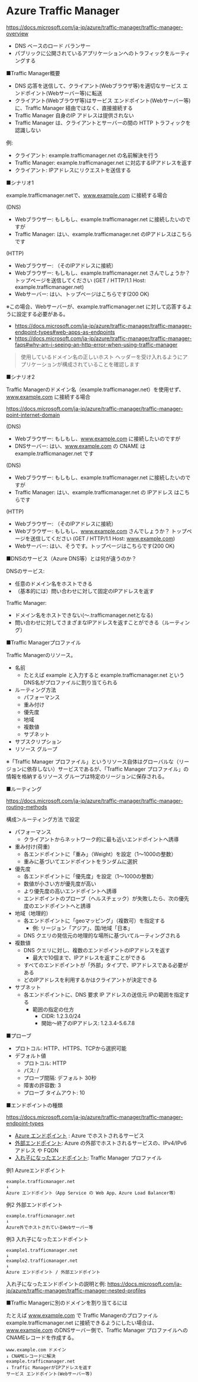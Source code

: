 # Azure Traffic Manager

https://docs.microsoft.com/ja-jp/azure/traffic-manager/traffic-manager-overview

- DNS ベースのロード バランサー
- パブリックに公開されているアプリケーションへのトラフィックをルーティングする


■Traffic Manager概要

- DNS 応答を送信して、クライアント(Webブラウザ等)を適切なサービス エンドポイント(Webサーバー等)に転送
- クライアント(Webブラウザ等)はサービス エンドポイント(Webサーバー等)に、Traffic Manager 経由ではなく、直接接続する
- Traffic Manager 自身のIP アドレスは提供されない
- Traffic Manager は、クライアントとサーバーの間の HTTP トラフィックを認識しない

例:

- クライアント: example.trafficmanager.net の名前解決を行う
- Traffic Manager: example.trafficmanager.net に対応するIPアドレスを返す
- クライアント: IPアドレスにリクエストを送信する

■シナリオ1

example.trafficmanager.netで、www.example.com に接続する場合

(DNS)
- Webブラウザー: もしもし、example.trafficmanager.net に接続したいのですが
- Traffic Manager: はい、example.trafficmanager.net のIPアドレスはこちらです

(HTTP)
- Webブラウザー: （そのIPアドレスに接続）
- Webブラウザー: もしもし、example.trafficmanager.net さんでしょうか？ トップページを送信してください (GET / HTTP/1.1 Host: example.trafficmanager.net)
- Webサーバー: はい、トップページはこちらです(200 OK)

※この場合、Webサーバーが、example.trafficmanager.net に対して応答するように設定する必要がある。

- https://docs.microsoft.com/ja-jp/azure/traffic-manager/traffic-manager-endpoint-types#web-apps-as-endpoints
- https://docs.microsoft.com/ja-jp/azure/traffic-manager/traffic-manager-faqs#why-am-i-seeing-an-http-error-when-using-traffic-manager

> 使用しているドメイン名の正しいホスト ヘッダーを受け入れるようにアプリケーションが構成されていることを確認します

■シナリオ2

Traffic Managerのドメイン名（example.trafficmanager.net）を使用せず、www.example.com に接続する場合

https://docs.microsoft.com/ja-jp/azure/traffic-manager/traffic-manager-point-internet-domain

(DNS)
- Webブラウザー: もしもし、www.example.com に接続したいのですが 
- DNSサーバー: はい、www.example.com の CNAME は example.trafficmanager.net です

(DNS)
- Webブラウザー: もしもし、example.trafficmanager.net に接続したいのですが 
- Traffic Manager: はい、example.trafficmanager.net の IPアドレス はこちらです

(HTTP)
- Webブラウザー: （そのIPアドレスに接続）
- Webブラウザー: もしもし、www.example.com さんでしょうか？ トップページを送信してください (GET / HTTP/1.1 Host: www.example.com)
- Webサーバー: はい、そうです。トップページはこちらです(200 OK)


■DNSのサービス（Azure DNS等）とは何が違うのか？

DNSのサービス:
- 任意のドメイン名をホストできる
- （基本的には）問い合わせに対して固定のIPアドレスを返す

Traffic Manager:
- ドメイン名をホストできない(～.trafficmanager.netとなる)
- 問い合わせに対してさまざまなIPアドレスを返すことができる（ルーティング）

■Traffic Managerプロファイル

Traffic Managerのリソース。

- 名前 
  - たとえば example と入力すると example.trafficmanager.net というDNS名がプロファイルに割り当てられる
- ルーティング方法
  - パフォーマンス
  - 重み付け
  - 優先度
  - 地域
  - 複数値
  - サブネット
- サブスクリプション
- リソース グループ

※「Traffic Manager プロファイル」というリソース自体はグローバルな（リージョンに依存しない）サービスであるが、「Traffic Manager プロファイル」の情報を格納するリソース グループは特定のリージョンに保存される。



■ルーティング

https://docs.microsoft.com/ja-jp/azure/traffic-manager/traffic-manager-routing-methods

構成＞ルーティング方法 で設定

- パフォーマンス
  - クライアントからネットワーク的に最も近いエンドポイントへ誘導
- 重み付け(荷重)
  - 各エンドポイントに「重み」（Weight）を設定（1～1000の整数）
  - 重みに基づいてエンドポイントをランダムに選択
- 優先度
  - 各エンドポイントに「優先度」を設定（1～1000の整数）
  - 数値が小さい方が優先度が高い
  - より優先度の高いエンドポイントへ誘導
  - エンドポイントのプローブ（ヘルスチェック）が失敗したら、次の優先度のエンドポイントへと誘導
- 地域（地理的）
  - 各エンドポイントに「geoマッピング」（複数可）を指定する
    - 例: リージョン「アジア」、国/地域「日本」
  - DNS クエリの発信元の地理的な場所に基づいてルーティングされる
- 複数値
  - DNS クエリに対し、複数のエンドポイントのIPアドレスを返す
    - 最大で10個まで、IPアドレスを返すことができる
  - すべてのエンドポイントが「外部」タイプで、IPアドレスである必要がある
  - どのIPアドレスを利用するかはクライアントが決定できる
- サブネット
  - 各エンドポイントに、DNS 要求 IP アドレスの送信元 IPの範囲を指定する
    - 範囲の指定の仕方
      - CIDR: 1.2.3.0/24
      - 開始～終了のIPアドレス: 1.2.3.4-5.6.7.8

■プローブ

- プロトコル: HTTP、HTTPS、TCPから選択可能
- デフォルト値
  - プロトコル: HTTP
  - パス: /
  - プローブ間隔: デフォルト 30秒
  - 障害の許容数: 3
  - プローブ タイムアウト: 10

■エンドポイントの種類

https://docs.microsoft.com/ja-jp/azure/traffic-manager/traffic-manager-endpoint-types

- [Azure エンドポイント](https://docs.microsoft.com/ja-jp/azure/traffic-manager/traffic-manager-endpoint-types#azure-endpoints) : Azure でホストされるサービス
- [外部エンドポイント](https://docs.microsoft.com/ja-jp/azure/traffic-manager/traffic-manager-endpoint-types#external-endpoints): Azure の外部でホストされるサービスの、IPv4/IPv6 アドレス や FQDN
- [入れ子になったエンドポイント](https://docs.microsoft.com/ja-jp/azure/traffic-manager/traffic-manager-endpoint-types#nested-endpoints): Traffic Manager プロファイル

例1 Azureエンドポイント

```
example.trafficmanager.net
↓ 
Azure エンドポイント（App Service の Web App、Azure Load Balancer等）
```

例2 外部エンドポイント

```
example.trafficmanager.net
↓ 
Azure外でホストされているWebサーバー等
```

例3 入れ子になったエンドポイント

```
example1.trafficmanager.net
↓ 
example2.trafficmanager.net
↓ 
Azure エンドポイント / 外部エンドポイント
```

入れ子になったエンドポイントの説明と例:
https://docs.microsoft.com/ja-jp/azure/traffic-manager/traffic-manager-nested-profiles

■Traffic Managerに別のドメインを割り当てるには

たとえば www.example.com で Traffic Managerのプロファイル example.trafficmanager.net に接続できるようにしたい場合は、www.example.com のDNSサーバー側で、Traffic Manager プロファイルへのCNAMEレコードを作成する。

```
www.example.com ドメイン
↓ CNAMEレコードに解決
example.trafficmanager.net
↓ Traffic ManagerがIPアドレスを返す
サービス エンドポイント(Webサーバー等)
```

